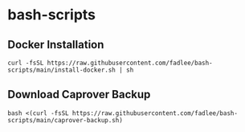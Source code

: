 # bash-scripts

## Docker Installation

`curl -fsSL https://raw.githubusercontent.com/fadlee/bash-scripts/main/install-docker.sh | sh`

## Download Caprover Backup

`bash <(curl -fsSL https://raw.githubusercontent.com/fadlee/bash-scripts/main/caprover-backup.sh)`
